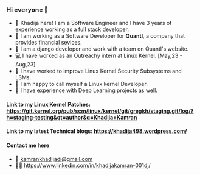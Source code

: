 ### Hi everyone 👋

- 🔭 Khadija here! I am a Software Engineer and I have 3 years of experience working as a full stack developer.
- 👩 I am working as a Software Developer for **Quantl**, a company that provides financial sevices.
- 🎇 I am a django developer and work with a team on Quantl's website.
- 💻 I have worked as an Outreachy intern at Linux Kernel. [May,23 - Aug,23]
- 🌱 I have worked to improve Linux Kernel Security Subsystems and LSMs.
- 🤩 I am happy to call myself a Linux kernel Developer.
- 👾 I have experience with Deep Learning projects as well.

#### Link to my Linux Kernel Patches: https://git.kernel.org/pub/scm/linux/kernel/git/gregkh/staging.git/log/?h=staging-testing&qt=author&q=Khadija+Kamran


#### Link to my latest Technical blogs: https://khadija498.wordpress.com/
#### Contact me here
 - 📧 kamrankhadijadj@gmail.com
 - 💁‍♀️ https://www.linkedin.com/in/khadijakamran-001dj/

